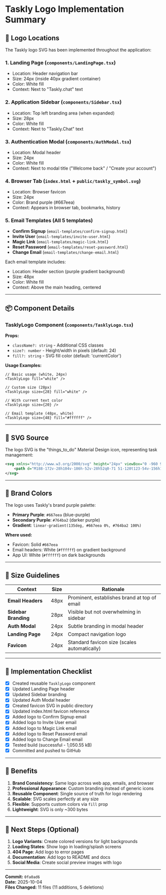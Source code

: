 # Taskly Logo Implementation Summary

## 🎨 Logo Locations

The Taskly logo SVG has been implemented throughout the application:

### 1. **Landing Page** (`components/LandingPage.tsx`)
- Location: Header navigation bar
- Size: 24px (inside 40px gradient container)
- Color: White fill
- Context: Next to "Taskly.chat" text

### 2. **Application Sidebar** (`components/Sidebar.tsx`)
- Location: Top left branding area (when expanded)
- Size: 28px
- Color: White fill
- Context: Next to "Taskly.Chat" text

### 3. **Authentication Modal** (`components/AuthModal.tsx`)
- Location: Modal header
- Size: 24px
- Color: White fill
- Context: Next to modal title ("Welcome back" / "Create your account")

### 4. **Browser Tab** (`index.html` + `public/taskly_symbol.svg`)
- Location: Browser favicon
- Size: 24px
- Color: Brand purple (#667eea)
- Context: Appears in browser tab, bookmarks, history

### 5. **Email Templates** (All 5 templates)
- **Confirm Signup** (`email-templates/confirm-signup.html`)
- **Invite User** (`email-templates/invite-user.html`)
- **Magic Link** (`email-templates/magic-link.html`)
- **Reset Password** (`email-templates/reset-password.html`)
- **Change Email** (`email-templates/change-email.html`)

Each email template includes:
- Location: Header section (purple gradient background)
- Size: 48px
- Color: White fill
- Context: Above the main heading, centered

---

## 📦 Component Details

### TasklyLogo Component (`components/TasklyLogo.tsx`)

**Props:**
- `className?: string` - Additional CSS classes
- `size?: number` - Height/width in pixels (default: 24)
- `fill?: string` - SVG fill color (default: 'currentColor')

**Usage Examples:**

```tsx
// Basic usage (white, 24px)
<TasklyLogo fill="white" />

// Custom size (28px)
<TasklyLogo size={28} fill="white" />

// With current text color
<TasklyLogo size={20} />

// Email template (48px, white)
<TasklyLogo size={48} fill="#ffffff" />
```

---

## 🎨 SVG Source

The logo SVG is the "things_to_do" Material Design icon, representing task management:

```xml
<svg xmlns="http://www.w3.org/2000/svg" height="24px" viewBox="0 -960 960 960" width="24px" fill="#667eea">
    <path d="M188-172v-28h104v-186h-52v-28h52q0-71 51-120t123-54v-156h180v100H494v56q72 5 123 54t51 120h52v28h-52v186h104v28H188Zm132-28h146v-186H320v186Zm174 0h146v-186H494v186ZM320-414h320q0-63-47.5-104.5T480-560q-65 0-112.5 41.5T320-414Zm160 0Z"/>
</svg>
```

---

## 🎨 Brand Colors

The logo uses Taskly's brand purple palette:

- **Primary Purple**: `#667eea` (blue-purple)
- **Secondary Purple**: `#764ba2` (darker purple)
- **Gradient**: `linear-gradient(135deg, #667eea 0%, #764ba2 100%)`

**Where used:**
- Favicon: Solid `#667eea`
- Email headers: White (`#ffffff`) on gradient background
- App UI: White (`#ffffff`) on dark backgrounds

---

## 📐 Size Guidelines

| Context | Size | Rationale |
|---------|------|-----------|
| **Email Headers** | 48px | Prominent, establishes brand at top of email |
| **Sidebar Branding** | 28px | Visible but not overwhelming in sidebar |
| **Auth Modal** | 24px | Subtle branding in modal header |
| **Landing Page** | 24px | Compact navigation logo |
| **Favicon** | 24px | Standard favicon size (scales automatically) |

---

## 🚀 Implementation Checklist

- [x] Created reusable `TasklyLogo` component
- [x] Updated Landing Page header
- [x] Updated Sidebar branding
- [x] Updated Auth Modal header
- [x] Created favicon SVG in public directory
- [x] Updated index.html favicon reference
- [x] Added logo to Confirm Signup email
- [x] Added logo to Invite User email
- [x] Added logo to Magic Link email
- [x] Added logo to Reset Password email
- [x] Added logo to Change Email email
- [x] Tested build (successful - 1,050.55 kB)
- [x] Committed and pushed to GitHub

---

## 🎯 Benefits

1. **Brand Consistency**: Same logo across web app, emails, and browser
2. **Professional Appearance**: Custom branding instead of generic icons
3. **Reusable Component**: Single source of truth for logo rendering
4. **Scalable**: SVG scales perfectly at any size
5. **Flexible**: Supports custom colors via `fill` prop
6. **Lightweight**: SVG is only ~300 bytes

---

## 📝 Next Steps (Optional)

1. **Logo Variants**: Create colored versions for light backgrounds
2. **Loading States**: Show logo in loading/splash screens
3. **404 Page**: Add logo to error pages
4. **Documentation**: Add logo to README and docs
5. **Social Media**: Create social preview images with logo

---

**Commit:** `0fa0ad6`  
**Date:** 2025-10-04  
**Files Changed:** 11 files (11 additions, 5 deletions)
